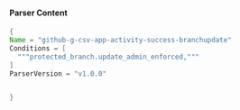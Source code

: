 #### Parser Content
```Java
{
Name = "github-g-csv-app-activity-success-branchupdate"
Conditions = [
  """protected_branch.update_admin_enforced,"""
]
ParserVersion = "v1.0.0"


}
```
